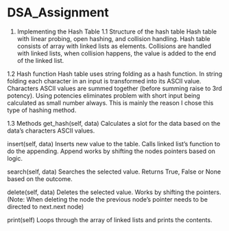 # DSA_Assignment

1. Implementing the Hash Table
1.1 Structure of the hash table
Hash table with linear probing, open hashing, and collision handling. Hash table consists of array with linked lists as elements. Collisions are handled with linked lists, when collision happens, the value is added to the end of the linked list.

1.2 Hash function
Hash table uses string folding as a hash function. In string folding each character in an input is transformed into its ASCII value. Characters ASCII values are summed together (before summing raise to 3rd potency). Using potencies eliminates problem with short input being calculated as small number always. This is mainly the reason I chose this type of hashing method.

1.3 Methods
get_hash(self, data)
Calculates a slot for the data based on the data’s characters ASCII values.

insert(self, data)
Inserts new value to the table. Calls linked list’s function to do the appending. Append works by shifting the nodes pointers based on logic.

search(self, data)
Searches the selected value. Returns True, False or None based on the outcome.

delete(self, data)
Deletes the selected value. Works by shifting the pointers. (Note: When deleting the node the previous node’s pointer needs to be directed to next.next node)

print(self)
Loops through the array of linked lists and prints the contents.

